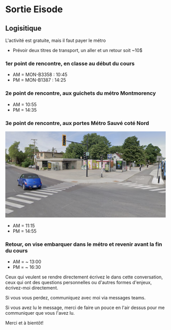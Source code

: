 # Sortie Eisode

## Logisitique 

L'activité est gratuite, mais il faut payer le métro 

* Prévoir deux titres de transport, un aller et un retour soit ~10$


### 1er point de rencontre, en classe au début du cours 

* AM = MON-B3358 : 10:45 
* PM = MON-B1387 : 14:25 

### 2e point de rencontre, aux guichets du métro Montmorency
* AM = 10:55
* PM = 14:35

### 3e point de rencontre, aux portes Métro Sauvé coté Nord
![3e point de rencontre, aux portes Métro Sauvé coté Nord](image.png)    

* AM = 11:15
* PM = 14:55


### Retour, on vise embarquer dans le métro et revenir avant la fin du cours

* AM = ~ 13:00
* PM = ~ 16:30

Ceux qui veulent se rendre directement écrivez le dans cette conversation, ceux qui ont des questions personnelles ou d'autres formes d'enjeux, écrivez-moi directement. 
 
Si vous vous perdez, communiquez avec moi via messages teams.
 
Si vous avez lu le message, merci de faire un pouce en l'air dessus pour me communiquer que vous l'avez lu. 
 
Merci et à bientôt!

